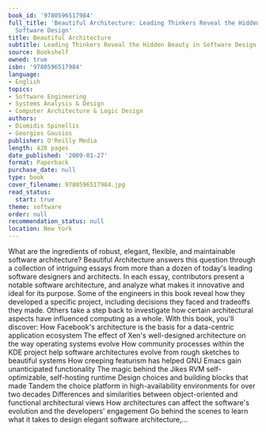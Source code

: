 ```yaml
---
book_id: '9780596517984'
full_title: 'Beautiful Architecture: Leading Thinkers Reveal the Hidden Beauty in
  Software Design'
title: Beautiful Architecture
subtitle: Leading Thinkers Reveal the Hidden Beauty in Software Design
source: Bookshelf
owned: true
isbn: '9780596517984'
language:
- English
topics:
- Software Engineering
- Systems Analysis & Design
- Computer Architecture & Logic Design
authors:
- Diomidis Spinellis
- Georgios Gousios
publisher: O'Reilly Media
length: 428 pages
date_published: '2009-01-27'
format: Paperback
purchase_date: null
type: book
cover_filename: 9780596517984.jpg
read_status:
  start: true
theme: software
order: null
recommendation_status: null
location: New York
---
```

What are the ingredients of robust, elegant, flexible, and maintainable software architecture? Beautiful Architecture answers this question through a collection of intriguing essays from more than a dozen of today's leading software designers and architects. In each essay, contributors present a notable software architecture, and analyze what makes it innovative and ideal for its purpose.
Some of the engineers in this book reveal how they developed a specific project, including decisions they faced and tradeoffs they made. Others take a step back to investigate how certain architectural aspects have influenced computing as a whole. With this book, you'll discover:
How Facebook's architecture is the basis for a data-centric application ecosystem The effect of Xen's well-designed architecture on the way operating systems evolve How community processes within the KDE project help software architectures evolve from rough sketches to beautiful systems How creeping featurism has helped GNU Emacs gain unanticipated functionality The magic behind the Jikes RVM self-optimizable, self-hosting runtime Design choices and building blocks that made Tandem the choice platform in high-availability environments for over two decades Differences and similarities between object-oriented and functional architectural views How architectures can affect the software's evolution and the developers' engagement Go behind the scenes to learn what it takes to design elegant software architecture,...

